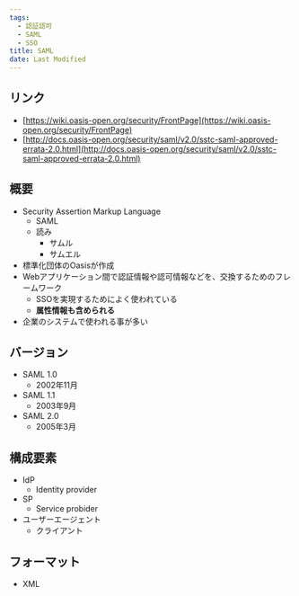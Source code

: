 ```yaml
---
tags:
  - 認証認可
  - SAML
  - SSO
title: SAML
date: Last Modified
---
```

## リンク
- [https://wiki.oasis-open.org/security/FrontPage](https://wiki.oasis-open.org/security/FrontPage)
- [http://docs.oasis-open.org/security/saml/v2.0/sstc-saml-approved-errata-2.0.html](http://docs.oasis-open.org/security/saml/v2.0/sstc-saml-approved-errata-2.0.html)

## 概要
- Security Assertion Markup Language
	- SAML
	- 読み
		- サムル
		- サムエル
- 標準化団体のOasisが作成
- Webアプリケーション間で認証情報や認可情報などを、交換するためのフレームワーク
	- SSOを実現するためによく使われている
	- **属性情報も含められる**
- 企業のシステムで使われる事が多い

## バージョン
- SAML 1.0
	- 2002年11月
- SAML 1.1
	- 2003年9月
- SAML 2.0
	- 2005年3月

## 構成要素
- IdP
	- Identity provider
- SP
	- Service probider
- ユーザーエージェント
	- クライアント

## フォーマット
- XML

## 
